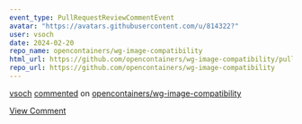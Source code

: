 ```yaml
---
event_type: PullRequestReviewCommentEvent
avatar: "https://avatars.githubusercontent.com/u/814322?"
user: vsoch
date: 2024-02-20
repo_name: opencontainers/wg-image-compatibility
html_url: https://github.com/opencontainers/wg-image-compatibility/pull/9#discussion_r1496366212
repo_url: https://github.com/opencontainers/wg-image-compatibility
---
```


<a href='https://github.com/vsoch' target='_blank'>vsoch</a> <a href='https://github.com/opencontainers/wg-image-compatibility/pull/9#discussion_r1496366212' target='_blank'>commented</a> on <a href='https://github.com/opencontainers/wg-image-compatibility' target='_blank'>opencontainers/wg-image-compatibility</a>

<a href='https://github.com/opencontainers/wg-image-compatibility/pull/9#discussion_r1496366212' target='_blank'>View Comment</a>